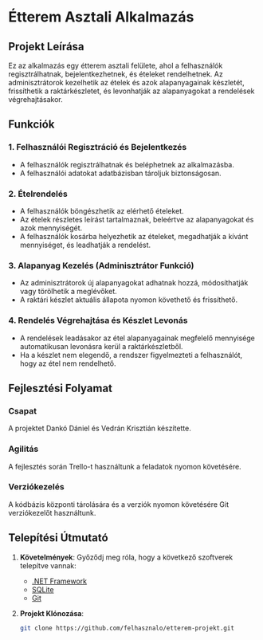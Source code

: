 # Étterem Asztali Alkalmazás

## Projekt Leírása

Ez az alkalmazás egy étterem asztali felülete, ahol a felhasználók regisztrálhatnak, bejelentkezhetnek, és ételeket rendelhetnek. Az adminisztrátorok kezelhetik az ételek és azok alapanyagainak készletét, frissíthetik a raktárkészletet, és levonhatják az alapanyagokat a rendelések végrehajtásakor.

## Funkciók

### 1. Felhasználói Regisztráció és Bejelentkezés
- A felhasználók regisztrálhatnak és beléphetnek az alkalmazásba.
- A felhasználói adatokat adatbázisban tároljuk biztonságosan.

### 2. Ételrendelés
- A felhasználók böngészhetik az elérhető ételeket.
- Az ételek részletes leírást tartalmaznak, beleértve az alapanyagokat és azok mennyiségét.
- A felhasználók kosárba helyezhetik az ételeket, megadhatják a kívánt mennyiséget, és leadhatják a rendelést.

### 3. Alapanyag Kezelés (Adminisztrátor Funkció)
- Az adminisztrátorok új alapanyagokat adhatnak hozzá, módosíthatják vagy törölhetik a meglévőket.
- A raktári készlet aktuális állapota nyomon követhető és frissíthető.

### 4. Rendelés Végrehajtása és Készlet Levonás
- A rendelések leadásakor az étel alapanyagainak megfelelő mennyisége automatikusan levonásra kerül a raktárkészletből.
- Ha a készlet nem elegendő, a rendszer figyelmezteti a felhasználót, hogy az étel nem rendelhető.

## Fejlesztési Folyamat

### Csapat
A projektet Dankó Dániel és Vedrán Krisztián készítette.

### Agilitás
A fejlesztés során Trello-t használtunk a feladatok nyomon követésére.

### Verziókezelés
A kódbázis központi tárolására és a verziók nyomon követésére Git verziókezelőt használtunk.

## Telepítési Útmutató

1. **Követelmények**: Győződj meg róla, hogy a következő szoftverek telepítve vannak:
   - [.NET Framework](https://dotnet.microsoft.com/)
   - [SQLite](https://www.sqlite.org/)
   - [Git](https://git-scm.com/)

2. **Projekt Klónozása**:
   ```bash
   git clone https://github.com/felhasznalo/etterem-projekt.git
